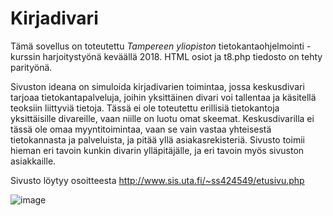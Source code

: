# Kirjadivari

Tämä sovellus on toteutettu _Tampereen yliopiston_ tietokantaohjelmointi -kurssin harjoitystyönä keväällä 2018. HTML osiot ja t8.php tiedosto on tehty parityönä.

Sivuston ideana on simuloida kirjadivarien toimintaa, jossa keskusdivari tarjoaa tietokantapalveluja, joihin yksittäinen divari voi tallentaa ja käsitellä teoksiin liittyviä tietoja. Tässä ei ole toteutettu erillisiä tietokantoja yksittäisille divareille, vaan niille on luotu omat skeemat. Keskusdivarilla ei tässä ole omaa myyntitoimintaa, vaan se vain vastaa yhteisestä tietokannasta ja palveluista, ja pitää yllä asiakasrekisteriä. Sivusto toimii hieman eri tavoin kunkin divarin ylläpitäjälle, ja eri tavoin myös sivuston asiakkaille.

Sivusto löytyy osoitteesta http://www.sis.uta.fi/~ss424549/etusivu.php

![image](https://user-images.githubusercontent.com/25391249/52175964-bf625580-27b4-11e9-9ad3-d536b840184a.png)
